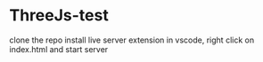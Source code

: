 # ThreeJs-test

clone the repo
install live server extension in vscode, right click on index.html and start server
